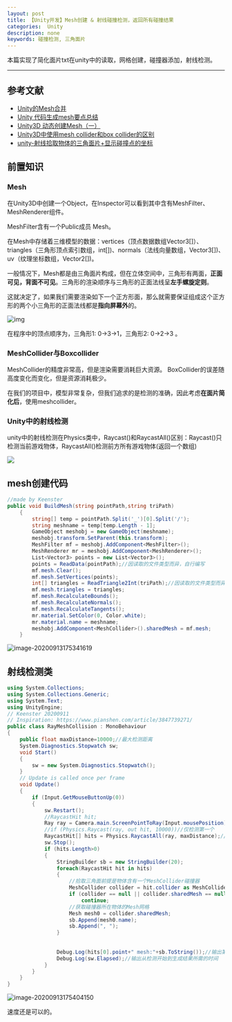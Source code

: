 ```yaml
---
layout: post
title: 【Unity开发】Mesh创建 & 射线碰撞检测，返回所有碰撞结果
categories:  Unity
description: none
keywords: 碰撞检测, 三角面片
---
```


本篇实现了简化面片txt在unity中的读取，网格创建，碰撞器添加，射线检测。

------

## 参考文献

- [Unity的Mesh合并](https://blog.csdn.net/One_Piece_Fu/article/details/81454030)
- [Unity 代码生成mesh要点总结](https://blog.csdn.net/qq_39185530/article/details/89518262)
- [Unity3D 动态创建Mesh（一）](https://www.cnblogs.com/kyokuhuang/p/4191169.html)
- [Unity3D中使用mesh collider和box collider的区别](https://blog.csdn.net/qq_36991505/article/details/91516409)
- [unity-射线拾取物体的三角面片+显示碰撞点的坐标](https://www.pianshen.com/article/3847739271/)

## 前置知识

### Mesh

在Unity3D中创建一个Object，在Inspector可以看到其中含有MeshFilter、MeshRenderer组件。

MeshFilter含有一个Public成员 Mesh。

在Mesh中存储着三维模型的数据：vertices（顶点数据数组Vector3[]）、triangles（三角形顶点索引数组，int[])、normals（法线向量数组，Vector3[])、uv（纹理坐标数组，Vector2[])。

一般情况下，Mesh都是由三角面片构成，但在立体空间中，三角形有两面，**正面可见，背面不可见**。三角形的渲染顺序与三角形的正面法线呈**左手螺旋定则**。

这就决定了，如果我们需要渲染如下一个正方形面，那么就需要保证组成这个正方形的两个小三角形的正面法线都是**指向屏幕外**的。

![img](https://keenster-1300019754.cos.ap-shanghai-fsi.myqcloud.com/291120353411053.png)

在程序中的顶点顺序为，三角形1: 0->3->1，三角形2: 0->2->3 。

### MeshCollider与Boxcollider

MeshCollider的精度非常高，但是渲染需要消耗巨大资源。
BoxCollider的误差随高度变化而变化，但是资源消耗极少。

在我们的项目中，模型非常复杂，但我们追求的是检测的准确，因此考虑**在面片简化后**，使用meshcollider。

### Unity中的射线检测

unity中的射线检测在Physics类中，Raycast()和RaycastAll()区别：Raycast()只检测当前游戏物体，RaycastAll()检测前方所有游戏物体(返回一个数组)

![](https://keenster-1300019754.cos.ap-shanghai-fsi.myqcloud.com/%E5%B0%84%E7%BA%BF%E8%BF%90%E8%A1%8C%E5%8E%9F%E7%90%86.png)

## mesh创建代码

```c#
//made by Keenster
public void BuildMesh(string pointPath,string triPath)
    {
        string[] temp = pointPath.Split('_')[0].Split('/');
        string meshname = temp[temp.Length - 1];
        GameObject meshobj = new GameObject(meshname);
        meshobj.transform.SetParent(this.transform);
        MeshFilter mf = meshobj.AddComponent<MeshFilter>();
        MeshRenderer mr = meshobj.AddComponent<MeshRenderer>();
        List<Vector3> points = new List<Vector3>();
        points = ReadData(pointPath);//因读取的文件类型而异，自行编写
        mf.mesh.Clear();
        mf.mesh.SetVertices(points);
        int[] triangles = ReadTriangle2Int(triPath);//因读取的文件类型而异，自行编写，注意：如果索引不是按规范创建的，可以每行顺着读取一次，倒着读取一次，生成的mesh就可以两面接受碰撞检测
        mf.mesh.triangles = triangles;
        mf.mesh.RecalculateBounds();
        mf.mesh.RecalculateNormals();
        mf.mesh.RecalculateTangents();
        mr.material.SetColor(0, Color.white);
        mr.material.name = meshname;
        meshobj.AddComponent<MeshCollider>().sharedMesh = mf.mesh;
    }
```

![image-20200913175341619](https://keenster-1300019754.cos.ap-shanghai-fsi.myqcloud.com/image-20200913175341619.png)

## 射线检测类

```c#
using System.Collections;
using System.Collections.Generic;
using System.Text;
using UnityEngine;
// Keenster 20200911
// Inspiration: https://www.pianshen.com/article/3847739271/
public class RayMeshCollision : MonoBehaviour
{
    public float maxDistance=10000;//最大检测距离
    System.Diagnostics.Stopwatch sw;
    void Start()
    {
        sw = new System.Diagnostics.Stopwatch();
    }
    // Update is called once per frame
    void Update()
    {
        if (Input.GetMouseButtonUp(0))
        {
            sw.Restart();
            //RaycastHit hit;
            Ray ray = Camera.main.ScreenPointToRay(Input.mousePosition);
            //if (Physics.Raycast(ray, out hit, 10000))//仅检测第一个
            RaycastHit[] hits = Physics.RaycastAll(ray, maxDistance);//返回所有射线碰撞
            sw.Stop();
            if (hits.Length>0)
            {
                StringBuilder sb = new StringBuilder(20);
                foreach(RaycastHit hit in hits)
                {
                    //拾取三角面前提是物体含有一个MeshCollider碰撞器
                    MeshCollider collider = hit.collider as MeshCollider;
                    if (collider == null || collider.sharedMesh == null)
                        continue;
                    //获取碰撞器所在物体的Mesh网格
                    Mesh mesh0 = collider.sharedMesh;
                    sb.Append(mesh0.name);
                    sb.Append(", ");
                }
                
                
                Debug.Log(hits[0].point+" mesh:"+sb.ToString());//输出第一次碰撞的零件以及所有碰撞零件的名称
                Debug.Log(sw.Elapsed);//输出从检测开始到生成结果所需的时间
            }
        }
    }
}
```

![image-20200913175404150](https://keenster-1300019754.cos.ap-shanghai-fsi.myqcloud.com/image-20200913175404150.png)

速度还是可以的。